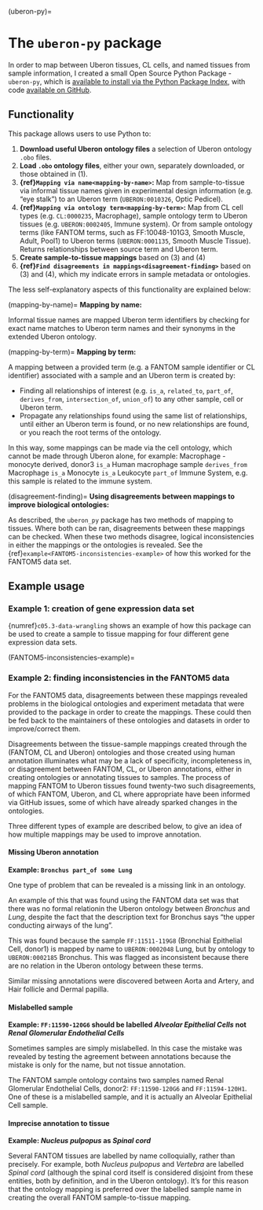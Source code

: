(uberon-py)=
# The `uberon-py` package
[//]: # (TODO: Make Uberon-py a website and link to it)
[//]: # (TODO: Make a Zenodo for uberon-py and reference it here)
[//]: # (TODO: Explain Research Software Engineering approach)
[//]: # (TODO: Signpost this section)
[//]: # (TODO: make sure I am consistent about uberon-py/uberon_py)
[//]: # (TODO: Write roadmap/future work for this section, e.g. make the example public)
[//]: # (TODO: Link to documentation)

In order to map between Uberon tissues, CL cells, and named tissues from sample information, I created a small Open Source Python Package -  `uberon-py`, which is [available to install via the Python Package Index]([https://pypi.org/project/uberon-py/]), with code [available on GitHub](https://github.com/NatalieThurlby/uberon-py).

## Functionality
[//]: # (TODO: Explain what can be downloaded in more detail)

This package allows users to use Python to:
1. **Download useful Uberon ontology files** a selection of Uberon ontology `.obo` files.
2. **Load `.obo` ontology files**, either your own, separately downloaded, or those obtained in (1).
3. **{ref}`Mapping via name<mapping-by-name>`:** Map from sample-to-tissue via informal tissue names given in experimental design information (e.g. “eye stalk”) to an Uberon term (`UBERON:0010326`, Optic Pedicel).
4. **{ref}`Mapping via ontology term<mapping-by-term>`:** Map from CL cell types (e.g. `CL:0000235`, Macrophage), sample ontology term to Uberon tissues (e.g. `UBERON:0002405`, Immune system). Or from sample ontology terms (like FANTOM terms, such as FF:10048-101G3, Smooth Muscle, Adult, Pool1) to Uberon terms (`UBERON:0001135`, Smooth Muscle Tissue). Returns relationships between source term and Uberon term.
5. **Create sample-to-tissue mappings** based on (3) and (4)
6. **{ref}`Find disagreements in mappings<disagreement-finding>`** based on (3) and (4), which my indicate errors in sample metadata or ontologies.

The less self-explanatory aspects of this functionality are explained below:

(mapping-by-name)=
**Mapping by name:**

Informal tissue names are mapped Uberon term identifiers by checking for exact name matches to Uberon term names and their synonyms in the extended Uberon ontology.

(mapping-by-term)=
**Mapping by term:**

A mapping between a provided term (e.g. a FANTOM sample identifier or CL identifier) associated with a sample and an Uberon term is created by:
* Finding all relationships of interest (e.g. `is_a`, `related_to`, `part_of`, `derives_from`, `intersection_of`, `union_of`) to any other sample, cell or Uberon term.
* Propagate any relationships found using the same list of relationships, until either an Uberon term is found, or no new relationships are found, or you reach the root terms of the ontology. 

In this way, some mappings can be made via the cell ontology, which cannot be made through Uberon alone, for example: Macrophage - monocyte derived, donor3 `is_a` Human macrophage sample `derives_from` Macrophage `is_a` Monocyte `is_a` Leukocyte `part_of` Immune System, e.g. this sample is related to the immune system.

(disagreement-finding)=
**Using disagreements between mappings to improve biological ontologies:**

As described, the `uberon_py` package has two methods of mapping to tissues. 
Where both can be ran, disagreements between these mappings can be checked. 
When these two methods disagree, logical inconsistencies in either the mappings or the ontologies is revealed. 
See the {ref}`example<FANTOM5-inconsistencies-example>` of how this worked for the FANTOM5 data set.

## Example usage
 
### Example 1: creation of gene expression data set
{numref}`c05.3-data-wrangling` shows an example of how this package can be used to create a sample to tissue mapping for four different gene expression data sets.

(FANTOM5-inconsistencies-example)=
### Example 2: finding inconsistencies in the FANTOM5 data
For the FANTOM5 data, disagreements between these mappings revealed problems in the biological ontologies and experiment metadata that were provided to the package in order to create the mappings. 
These could then be fed back to the maintainers of these ontologies and datasets in order to improve/correct them. 

Disagreements between the tissue-sample mappings created through the (FANTOM, CL and Uberon) ontologies and those created using human annotation illuminates what may be a lack of specificity, incompleteness in, or disagreement between FANTOM, CL, or Uberon annotations, either in creating ontologies or annotating tissues to samples. 
The process of mapping FANTOM to Uberon tissues found twenty-two such disagreements, of which FANTOM, Uberon, and CL where appropriate have been informed via GitHub issues, some of which have already sparked changes in the ontologies. 

Three different types of example are described below, to give an idea of how multiple mappings may be used to improve annotation.

#### Missing Uberon annotation
**Example: `Bronchus part_of some Lung`**

One type of problem that can be revealed is a missing link in an ontology.

An example of this that was found using the FANTOM data set was that there was no formal relationin the Uberon ontology between *Bronchus* and *Lung*, despite the fact that the description text for Bronchus says “the upper conducting airways of the lung”.

This was found because the sample `FF:11511-119G8` (Bronchial Epithelial Cell, donor1) is mapped by name to `UBERON:0002048` Lung, but by ontology to `UBERON:0002185` Bronchus. 
This was flagged as inconsistent because there are no relation in the Uberon ontology between these terms.

Similar missing annotations were discovered between Aorta and Artery, and Hair follicle and Dermal papilla.

#### Mislabelled sample
**Example: `FF:11590-120G6` should be labelled _Alveolar Epithelial Cells_ not _Renal Glomerular Endothelial Cells_**

Sometimes samples are simply mislabelled.
In this case the mistake was revealed by testing the agreement between annotations because the mistake is only for the name, but not tissue annotation.

[//]: # (TODO: Link to other person who found this on researchgate/wherever)
The FANTOM sample ontology contains two samples named Renal Glomerular Endothelial Cells, donor2: `FF:11590-120G6` and `FF:11594-120H1`. 
One of these is a mislabelled sample, and it is actually an Alveolar Epithelial Cell sample.

#### Imprecise annotation to tissue
__Example: *Nucleus pulpopus* as *Spinal cord*__

Several FANTOM tissues are labelled by name colloquially, rather than precisely. 
For example, both *Nucleus pulpopus* and *Vertebra* are labelled *Spinal cord* (although the spinal cord itself is considered disjoint from these entities, both by definition, and in the Uberon ontology).
It’s for this reason that the ontology mapping is preferred over the labelled sample name in creating the overall FANTOM sample-to-tissue mapping.